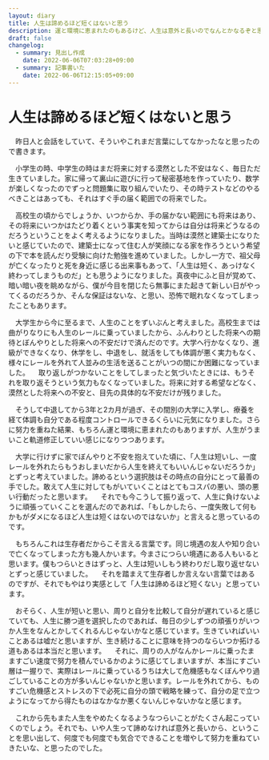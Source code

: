 ```yaml
---
layout: diary
title: 人生は諦めるほど短くはないと思う
description: 運と環境に恵まれたのもあるけど、人生は意外と長いのでなんとかなるぞと思ったのでした。
draft: false
changelog:
  - summary: 見出し作成
    date: 2022-06-06T07:03:28+09:00
  - summary: 記事書いた
    date: 2022-06-06T12:15:05+09:00
---
```


# 人生は諦めるほど短くはないと思う

　昨日人と会話をしていて、そういやこれまだ言葉にしてなかったなと思ったので書きます。

　小学生の時、中学生の時はまだ将来に対する漠然とした不安はなく、毎日ただ生きていました。家に帰って裏山に遊びに行って秘密基地を作っていたり、数学が楽しくなったのでずっと問題集に取り組んでいたり、その時テストなどのやるべきことはあっても、それはすぐ手の届く範囲での将来でした。

　高校生の頃からでしょうか、いつからか、手の届かない範囲にも将来はあり、その将来にいつかはたどり着くという事実を知ってからは自分は将来どうなるのだろうということをよく考えるようになりました。当時は漠然と建築士になりたいと感じていたので、建築士になって住む人が笑顔になる家を作ろうという希望の下で本を読んだり受験に向けた勉強を進めていました。しかし一方で、祖父母が亡くなったりと死を身近に感じる出来事もあって、「人生は短く、あっけなく終わってしまうものだ」とも思うようになりました。真夜中にふと目が覚めて、暗い暗い夜を眺めながら、僕が今目を閉じたら無事にまた起きて新しい日がやってくるのだろうか、そんな保証はないな、と思い、恐怖で眠れなくなってしまったこともあります。

　大学生から今に至るまで、人生のことをずいぶんと考えました。高校生までは曲がりなりにも人生のレールに乗っていましたから、ふんわりとした将来への期待とぼんやりとした将来への不安だけで済んだのです。大学へ行かなくなり、進級ができなくなり、休学をし、中退をし、就活をしても体調が悪く実力もなく、様々にレールを外れて人並みの生活を送ることがいつの間にか困難になっていました。
　取り返しがつかないことをしてしまったと気づいたときには、もうそれを取り返そうという気力もなくなっていました。将来に対する希望などなく、漠然とした将来への不安と、目先の具体的な不安だけが残りました。

　そうして中退してから3年と2カ月が過ぎ、その間別の大学に入学し、療養を経て体調も自分である程度コントロールできるくらいに元気になりました。さらに努力を重ねた結果、もちろん運と環境に恵まれたのもありますが、人生がうまいこと軌道修正していい感じになりつつあります。

　大学に行けずに家でぼんやりと不安を抱えていた頃に、「人生は短いし、一度レールを外れたらもうおしまいだから人生を終えてもいいんじゃないだろうか」とずっと考えていました。諦めるという選択肢はその時点の自分にとって最善の手でした。敢えて人生に対してもがいていくことはとてもコスパの悪い、頭の悪い行動だったと思います。
　それでも今こうして振り返って、人生に負けないように頑張っていくことを選んだのであれば、「もしかしたら、一度失敗して何もかもがダメになるほど人生は短くはないのではないか」と言えると思っているのです。

　もちろんこれは生存者だからこそ言える言葉です。同じ境遇の友人や知り合いで亡くなってしまった方も幾人かいます。今まさにつらい境遇にある人もいると思います。僕もつらいときはずっと、人生は短いしもう終わりだし取り返せないとずっと感じていました。
　それを踏まえて生存者しか言えない言葉ではあるのですが、それでもやはり実感として「人生は諦めるほど短くない」と思っています。

　おそらく、人生が短いと思い、周りと自分を比較して自分が遅れていると感じていても、人生に勝つ道を選択したのであれば、毎日の少しずつの頑張りがいつか人生をなんとかしてくれるんじゃないかなと感じています。生きていればいいことあるは嘘だと思いますが、生き続けることに意味を持つのならいつか拓ける道もあるは本当だと思います。
　それに、周りの人がなんかレールに乗ったまますごい速度で努力を積んでいるかのように感じてしまいますが、本当にすごい層は一握りで、実際はレールに乗っているうちは大して危機感もなくぼんやり過ごしていることの方が多いんじゃないかと思います。レールを外れてから、ものすごい危機感とストレスの下で必死に自分の頭で戦略を練って、自分の足で立つようになってから得たものはなかなか悪くないんじゃないかなと感じます。

　これから先もまた人生をやめたくなるようなつらいことがたくさん起こっていくのでしょう。それでも、いや人生って諦めなければ意外と長いから、ということを思い出して、何度でも何度でも気合でできることを増やして努力を重ねていきたいな、と思ったのでした。
